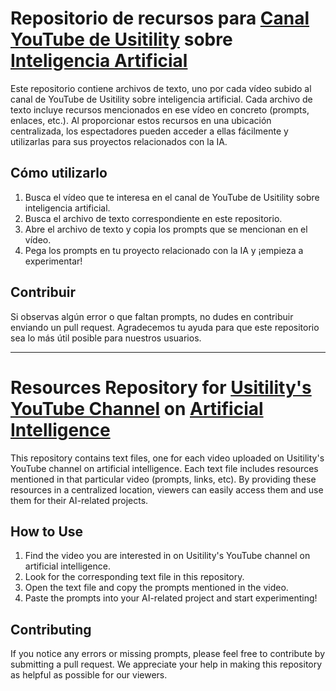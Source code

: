 # Repositorio de recursos para [Canal YouTube de Usitility](https://www.youtube.com/@usitility) sobre [Inteligencia Artificial](https://www.youtube.com/playlist?list=PL263Hmx94EELSBilKBUCjgS7t7SFUgnmU)
Este repositorio contiene archivos de texto, uno por cada vídeo subido al canal de YouTube de Usitility sobre inteligencia artificial. Cada archivo de texto incluye recursos mencionados en ese vídeo en concreto (prompts, enlaces, etc.). Al proporcionar estos recursos en una ubicación centralizada, los espectadores pueden acceder a ellas fácilmente y utilizarlas para sus proyectos relacionados con la IA.

## Cómo utilizarlo
1. Busca el vídeo que te interesa en el canal de YouTube de Usitility sobre inteligencia artificial.
2. Busca el archivo de texto correspondiente en este repositorio.
3. Abre el archivo de texto y copia los prompts que se mencionan en el vídeo.
4. Pega los prompts en tu proyecto relacionado con la IA y ¡empieza a experimentar!

## Contribuir
Si observas algún error o que faltan prompts, no dudes en contribuir enviando un pull request. Agradecemos tu ayuda para que este repositorio sea lo más útil posible para nuestros usuarios.

---

# Resources Repository for [Usitility's YouTube Channel](https://www.youtube.com/@usitility) on [Artificial Intelligence](https://www.youtube.com/playlist?list=PL263Hmx94EELSBilKBUCjgS7t7SFUgnmU)
This repository contains text files, one for each video uploaded on Usitility's YouTube channel on artificial intelligence. Each text file includes resources mentioned in that particular video (prompts, links, etc). By providing these resources in a centralized location, viewers can easily access them and use them for their AI-related projects.

## How to Use
1. Find the video you are interested in on Usitility's YouTube channel on artificial intelligence.
2. Look for the corresponding text file in this repository.
3. Open the text file and copy the prompts mentioned in the video.
4. Paste the prompts into your AI-related project and start experimenting!

## Contributing
If you notice any errors or missing prompts, please feel free to contribute by submitting a pull request. We appreciate your help in making this repository as helpful as possible for our viewers.
